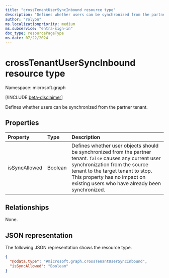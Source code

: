 ```yaml
---
title: "crossTenantUserSyncInbound resource type"
description: "Defines whether users can be synchronized from the partner tenant."
author: "rolyon"
ms.localizationpriority: medium
ms.subservice: "entra-sign-in"
doc_type: resourcePageType
ms.date: 07/22/2024
---
```


# crossTenantUserSyncInbound resource type

Namespace: microsoft.graph

[!INCLUDE [beta-disclaimer](../../includes/beta-disclaimer.md)]

Defines whether users can be synchronized from the partner tenant.

## Properties

|Property|Type|Description|
|:---|:---|:---|
|isSyncAllowed|Boolean|Defines whether user objects should be synchronized from the partner tenant. `false` causes any current user synchronization from the source tenant to the target tenant to stop. This property has no impact on existing users who have already been synchronized.|

## Relationships

None.

## JSON representation

The following JSON representation shows the resource type.
<!-- {
  "blockType": "resource",
  "@odata.type": "microsoft.graph.crossTenantUserSyncInbound"
}
-->
``` json
{
  "@odata.type": "#microsoft.graph.crossTenantUserSyncInbound",
  "isSyncAllowed": "Boolean"
}
```
